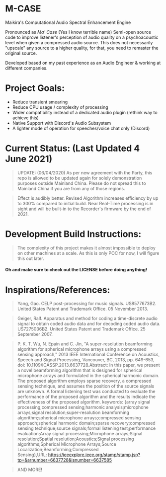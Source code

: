 # M-CASE
Maikira's Computational Audio Spectral Enhancement Engine

Pronounced as *Ma' Case* (Yes I know terrible name)
Semi-open source code to improve listener's perception of audio quality on a psychoacoustic level when given a compressed audio source. This does not necessarily "upscale" any source to a higher quality, for that, you need to remaster the original source. 

Developed based on my past experience as an Audio Engineer & working at different companies.

# Project Goals: 
- Reduce transient smearing
- Reduce CPU usage / complexity of processing
- Wider compatibility instead of a dedicated audio plugin (rethink way to achieve this)
- Native Support with Discord's Audio Subsystem
- A lighter mode of operation for speeches/voice chat only (Discord)

# Current Status: (Last Updated 4 June 2021)
> UPDATE: (06/04/2020) As per new agreement with the Party, this repo is allowed to be updated again for solely demonstration purposes outside Mainland China. Please do not spread this to Mainland China if you are from any of those regions. 

> Effect is audibly better. Revised Algorithm increases efficiency by up to 300% compared to initial build.
> Near Real-Time processing is in sight and will be built-in to the Recorder's firmware by the end of 2021. 

# Development Build Instructions:
> The complexity of this project makes it almost impossible to deploy on other machines at a scale. As this is only POC for now, I will figure this out later.

<h4> Oh and make sure to check out the LICENSE before doing anything! </h4>

# Inspirations/References:
> Yang, Gao. CELP post-processing for music signals. US8577673B2. United States Patent and Trademark Office. 05 November 2013.

> Geiger, Ralf. Apparatus and method for coding a time-discrete audio signal to obtain coded audio data and for decoding coded audio data. US7275036B2. United States Patent and Trademark Office. 25 September 2007.

> P. K. T. Wu, N. Epain and C. Jin, "A super-resolution beamforming algorithm for spherical microphone arrays using a compressed sensing approach," 2013 IEEE International Conference on Acoustics, Speech and Signal Processing, Vancouver, BC, 2013, pp. 649-653, doi: 10.1109/ICASSP.2013.6637728.Abstract: In this paper, we present a novel beamforming algorithm that is designed for spherical microphone arrays and formulated in the spherical harmonic domain. The proposed algorithm employs sparse recovery, a compressed sensing technique, and assumes the position of the source signals are unknown. A formal listening test was conducted to evaluate the performance of the proposed algorithm and the results indicate the effectiveness of the proposed algorithm. keywords: {array signal processing;compressed sensing;harmonic analysis;microphone arrays;signal resolution;super-resolution beamforming algorithm;spherical microphone arrays;compressed sensing approach;spherical harmonic domain;sparse recovery;compressed sensing technique;source signals;formal listening test;performance evaluation;Array signal processing;Microphone arrays;Signal resolution;Spatial resolution;Acoustics;Signal processing algorithms;Spherical Microphone Arrays;Source Localization;Beamforming;Compressed Sensing},URL: https://ieeexplore.ieee.org/stamp/stamp.jsp?tp=&arnumber=6637728&isnumber=6637585

> AND MORE!
